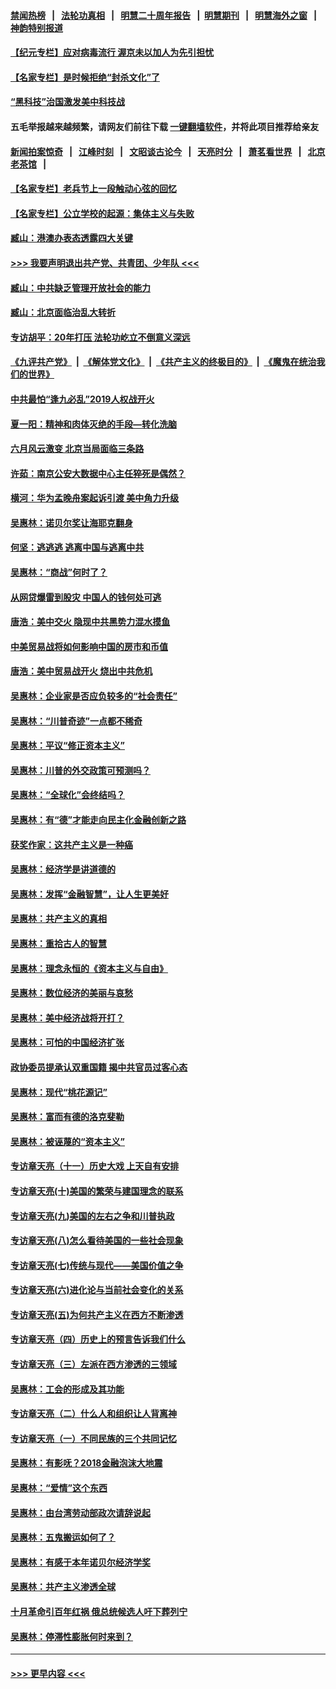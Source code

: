#### [禁闻热榜](热点新闻.md?=0)  &nbsp;&nbsp;|&nbsp;&nbsp; [法轮功真相](https://github.com/gfw-breaker/truth/blob/master/README.md?=0) &nbsp;&nbsp;|&nbsp;&nbsp; [明慧二十周年报告](https://github.com/gfw-breaker/mh-reports/blob/master/README.md?=0) &nbsp;&nbsp;|&nbsp;&nbsp;[明慧期刊](https://github.com/gfw-breaker/mh-qikan) &nbsp;&nbsp;|&nbsp;&nbsp; [明慧海外之窗](https://github.com/gfw-breaker/mh-news/blob/master/README.md?=0) &nbsp;&nbsp;|&nbsp;&nbsp; [神韵特别报道](https://github.com/gfw-breaker/mh-news/blob/master/shenyun.md?=0)
#### [【纪元专栏】应对病毒流行 渥京未以加人为先引担忧](../pages/nsc423/n11875714.md?t=03072331) 
#### [【名家专栏】是时候拒绝“封杀文化”了](../pages/nsc423/n11814093.md?t=03072331) 
#### [“黑科技”治国激发美中科技战](../pages/nsc423/n11638056.md?t=03072331) 
#### 五毛举报越来越频繁，请网友们前往下载 [一键翻墙软件](https://github.com/gfw-breaker/ssr-accounts)，并将此项目推荐给亲友
#### [新闻拍案惊奇](https://github.com/gfw-breaker/banned-news/blob/master/pages/link4.md) &nbsp;&nbsp;|&nbsp;&nbsp; [江峰时刻](https://github.com/gfw-breaker/banned-news/blob/master/pages/link4.md) &nbsp;&nbsp;|&nbsp;&nbsp; [文昭谈古论今](https://github.com/gfw-breaker/banned-news/blob/master/pages/link4.md) &nbsp;&nbsp;|&nbsp;&nbsp; [天亮时分](https://github.com/gfw-breaker/banned-news/blob/master/pages/link4.md) &nbsp;&nbsp;|&nbsp;&nbsp; [萧茗看世界](https://github.com/gfw-breaker/banned-news/blob/master/pages/link4.md) &nbsp;&nbsp;|&nbsp;&nbsp; [北京老茶馆](https://github.com/gfw-breaker/banned-news/blob/master/pages/link4.md) &nbsp;&nbsp;|&nbsp;&nbsp; 
#### [【名家专栏】老兵节上一段触动心弦的回忆](../pages/nsc423/n11646016.md?t=03072331) 
#### [【名家专栏】公立学校的起源：集体主义与失败](../pages/nsc423/n11601833.md?t=03072331) 
#### [臧山：港澳办表态透露四大关键](../pages/nsc423/n11421628.md?t=03072331) 
#### [>>> 我要声明退出共产党、共青团、少年队 <<<](https://github.com/begood0513/goodnews/blob/master/quit/letter.md) 
#### [臧山：中共缺乏管理开放社会的能力](../pages/nsc423/n11407457.md?t=03072331) 
#### [臧山：北京面临治乱大转折](../pages/nsc423/n11406895.md?t=03072331) 
#### [专访胡平：20年打压 法轮功屹立不倒意义深远](../pages/nsc423/n11398800.md?t=03072331) 
#### [《九评共产党》](https://github.com/begood0513/9ping.md/blob/master/README.md) &nbsp;|&nbsp; [《解体党文化》](../../../../jtdwh.md/blob/master/README.md)  &nbsp;|&nbsp; [《共产主义的终极目的》](../../../../gczydzjmd.md/blob/master/README.md) &nbsp;|&nbsp; [《魔鬼在统治我们的世界》](../../../../mgztzwmdsj.md/blob/master/README.md) 
#### [中共最怕“逢九必乱”2019人权战开火](../pages/nsc423/n11385248.md?t=03072331) 
#### [夏一阳：精神和肉体灭绝的手段—转化洗脑](../pages/nsc423/n11368250.md?t=03072331) 
#### [六月风云激变 北京当局面临三条路](../pages/nsc423/n11313668.md?t=03072331) 
#### [许茹：南京公安大数据中心主任猝死是偶然？](../pages/nsc423/n11064744.md?t=03072331) 
#### [横河：华为孟晚舟案起诉引渡 美中角力升级](../pages/nsc423/n11027230.md?t=03072331) 
#### [吴惠林：诺贝尔奖让海耶克翻身](../pages/nsc423/n10890049.md?t=03072331) 
#### [何坚：逃逃逃 逃离中国与逃离中共](../pages/nsc423/n10592891.md?t=03072331) 
#### [吴惠林：“商战”何时了？](../pages/nsc423/n10573558.md?t=03072331) 
#### [从网贷爆雷到股灾 中国人的钱何处可逃](../pages/nsc423/n10572800.md?t=03072331) 
#### [唐浩：美中交火 隐现中共黑势力混水摸鱼](../pages/nsc423/n10544040.md?t=03072331) 
#### [中美贸易战将如何影响中国的房市和币值](../pages/nsc423/n10543697.md?t=03072331) 
#### [唐浩：美中贸易战开火 烧出中共危机](../pages/nsc423/n10540126.md?t=03072331) 
#### [吴惠林：企业家是否应负较多的“社会责任”](../pages/nsc423/n10535022.md?t=03072331) 
#### [吴惠林：“川普奇迹”一点都不稀奇](../pages/nsc423/n10512808.md?t=03072331) 
#### [吴惠林：平议“修正资本主义”](../pages/nsc423/n10495724.md?t=03072331) 
#### [吴惠林：川普的外交政策可预测吗？](../pages/nsc423/n10462387.md?t=03072331) 
#### [吴惠林：“全球化”会终结吗？](../pages/nsc423/n10452838.md?t=03072331) 
#### [吴惠林：有“德”才能走向民主化金融创新之路](../pages/nsc423/n10432292.md?t=03072331) 
#### [获奖作家：这共产主义是一种癌](../pages/nsc423/n10431541.md?t=03072331) 
#### [吴惠林：经济学是讲道德的](../pages/nsc423/n10398014.md?t=03072331) 
#### [吴惠林：发挥“金融智慧”，让人生更美好](../pages/nsc423/n10375019.md?t=03072331) 
#### [吴惠林：共产主义的真相](../pages/nsc423/n10351394.md?t=03072331) 
#### [吴惠林：重拾古人的智慧](../pages/nsc423/n10337691.md?t=03072331) 
#### [吴惠林：理念永恒的《资本主义与自由》](../pages/nsc423/n10316274.md?t=03072331) 
#### [吴惠林：数位经济的美丽与哀愁](../pages/nsc423/n10292946.md?t=03072331) 
#### [吴惠林：美中经济战将开打？](../pages/nsc423/n10258825.md?t=03072331) 
#### [吴惠林：可怕的中国经济扩张](../pages/nsc423/n10219147.md?t=03072331) 
#### [政协委员提承认双重国籍 揭中共官员过客心态](../pages/nsc423/n10208809.md?t=03072331) 
#### [吴惠林：现代“桃花源记”](../pages/nsc423/n10185234.md?t=03072331) 
#### [吴惠林：富而有德的洛克斐勒](../pages/nsc423/n10142264.md?t=03072331) 
#### [吴惠林：被诬蔑的“资本主义”](../pages/nsc423/n10124816.md?t=03072331) 
#### [专访章天亮（十一）历史大戏 上天自有安排](../pages/nsc423/n10094905.md?t=03072331) 
#### [专访章天亮(十)美国的繁荣与建国理念的联系](../pages/nsc423/n10094899.md?t=03072331) 
#### [专访章天亮(九)美国的左右之争和川普执政](../pages/nsc423/n10094889.md?t=03072331) 
#### [专访章天亮(八)怎么看待美国的一些社会现象](../pages/nsc423/n10094857.md?t=03072331) 
#### [专访章天亮(七)传统与现代——美国价值之争](../pages/nsc423/n10093140.md?t=03072331) 
#### [专访章天亮(六)进化论与当前社会变化的关系](../pages/nsc423/n10092036.md?t=03072331) 
#### [专访章天亮(五)为何共产主义在西方不断渗透](../pages/nsc423/n10083620.md?t=03072331) 
#### [专访章天亮（四）历史上的预言告诉我们什么](../pages/nsc423/n10083606.md?t=03072331) 
#### [专访章天亮（三）左派在西方渗透的三领域](../pages/nsc423/n10081115.md?t=03072331) 
#### [吴惠林：工会的形成及其功能](../pages/nsc423/n10080633.md?t=03072331) 
#### [专访章天亮（二）什么人和组织让人背离神](../pages/nsc423/n10076637.md?t=03072331) 
#### [专访章天亮（一）不同民族的三个共同记忆](../pages/nsc423/n10074188.md?t=03072331) 
#### [吴惠林：有影呒？2018金融泡沫大地震](../pages/nsc423/n10040534.md?t=03072331) 
#### [吴惠林：“爱情”这个东西](../pages/nsc423/n10019423.md?t=03072331) 
#### [吴惠林：由台湾劳动部政次请辞说起](../pages/nsc423/n9979679.md?t=03072331) 
#### [吴惠林：五鬼搬运如何了？](../pages/nsc423/n9925338.md?t=03072331) 
#### [吴惠林：有感于本年诺贝尔经济学奖](../pages/nsc423/n9871883.md?t=03072331) 
#### [吴惠林：共产主义渗透全球](../pages/nsc423/n9812748.md?t=03072331) 
#### [十月革命引百年红祸 俄总统候选人吁下葬列宁](../pages/nsc423/n9810182.md?t=03072331) 
#### [吴惠林：停滞性膨胀何时来到？](../pages/nsc423/n9764136.md?t=03072331) 

----
#### [ >>> 更早内容 <<< ](../indexes/nsc423-earlier.md)
